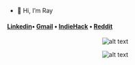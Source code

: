 - 👋 Hi, I’m Ray

<h4> 
<a href="https://www.linkedin.com/in/rayarruda/">Linkedin</a>• 
<a href="rayarruda9876@gmail.com">Gmail</a> •
<a href="https://www.indiehackers.com/RayArruda">IndieHack</a> •
<a href="https://www.reddit.com/user/rayjayway">Reddit</a> 
</h4>

<div align="center">

 ![alt text](https://media0.giphy.com/media/iIqmM5tTjmpOB9mpbn/giphy.gif?cid=ecf05e47bd6t7dbhaz9wsqx62mfzxyjfe4wuij0z9enli8le&rid=giphy.gif&ct=g)
 
 ![alt text](https://i.giphy.com/media/1iNIkQBAwEkUuTpikf/giphy.webp)

  <br>


<!---
Rayjay-8/Rayjay-8 is a ✨ special ✨ repository because its `README.md` (this file) appears on your GitHub profile.
You can click the Preview link to take a look at your changes.
--->
